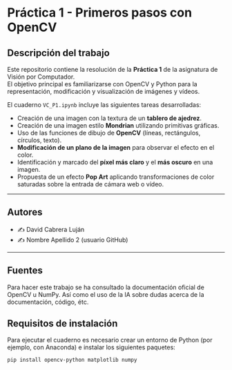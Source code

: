 # Práctica 1 - Primeros pasos con OpenCV

## Descripción del trabajo
Este repositorio contiene la resolución de la **Práctica 1** de la asignatura de Visión por Computador.  
El objetivo principal es familiarizarse con OpenCV y Python para la representación, modificación y visualización de imágenes y vídeos.  

El cuaderno `VC_P1.ipynb` incluye las siguientes tareas desarrolladas:

- Creación de una imagen con la textura de un **tablero de ajedrez**.  
- Creación de una imagen estilo **Mondrian** utilizando primitivas gráficas.  
- Uso de las funciones de dibujo de **OpenCV** (líneas, rectángulos, círculos, texto).  
- **Modificación de un plano de la imagen** para observar el efecto en el color.  
- Identificación y marcado del **píxel más claro** y el **más oscuro** en una imagen.  
- Propuesta de un efecto **Pop Art** aplicando transformaciones de color saturadas sobre la entrada de cámara web o vídeo.  

---

## Autores
- ✍️ David Cabrera Luján 
- ✍️ Nombre Apellido 2 (usuario GitHub)  

---

## Fuentes

Para hacer este trabajo se ha consultado la documentación oficial de OpenCV u NumPy. Así como el uso de la IA sobre dudas acerca de la documentación, código, étc.

## Requisitos de instalación
Para ejecutar el cuaderno es necesario crear un entorno de Python (por ejemplo, con Anaconda) e instalar los siguientes paquetes:

```bash
pip install opencv-python matplotlib numpy




